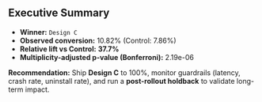 ## Executive Summary

- **Winner:** `Design C`
- **Observed conversion:** 10.82% (Control: 7.86%)
- **Relative lift vs Control:** **37.7%**
- **Multiplicity-adjusted p-value (Bonferroni):** 2.19e-06

**Recommendation:** Ship **Design C** to 100%,
monitor guardrails (latency, crash rate, uninstall rate),
and run a **post-rollout holdback** to validate long-term impact.